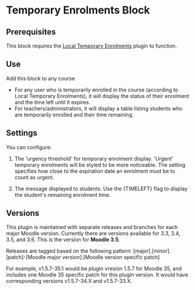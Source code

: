 # Temporary Enrolments Block

## Prerequisites

This block requires the [Local Temporary Enrolments](https://moodle.org/plugins/local_temporary_enrolments) plugin to function.

## Use

Add this block to any course

* For any user who is temporarily enrolled in the course (according to Local Temporary Enrolments), it will display the status of their enrolment and the time left until it expires.
* For teachers/administrators, it will display a table listing students who are temporarily enrolled and their time remaining.

## Settings

You can configure:

1. The 'urgency threshold' for temporary enrolment display. 'Urgent' temporary enrolments will be styled to be more noticeable. The setting specifies how close to the expiration date an enrolment must be to count as urgent.

2. The message displayed to students. Use the {TIMELEFT} flag to display the student's remaining enrolment time.

## Versions

This plugin is maintained with separate releases and branches for each major Moodle version. Currently there are versions available for 3.3, 3.4, 3.5, and 3.6. This is the version for __Moodle 3.5__.

Releases are tagged based on the following pattern:
[major].[minor].[patch]-[Moodle major version].[Moodle version specific patch]

For example, v1.5.7-35.1 would be plugin vresion 1.5.7 for Moodle 35, and includes one Moodle 35 specific patch for this plugin version. It would have corresponding versions v1.5.7-34.X and v1.5.7-33.X.
